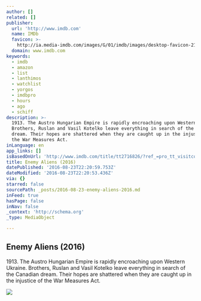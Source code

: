 ```yaml
---
author: []
related: []
publisher:
  url: 'http://www.imdb.com'
  name: IMDb
  favicon: >-
    http://ia.media-imdb.com/images/G/01/imdb/images/desktop-favicon-2165806970._CB282919592_.ico
  domain: www.imdb.com
keywords:
  - imdb
  - amazon
  - list
  - lanthimos
  - watchlist
  - yorgos
  - imdbpro
  - hours
  - ago
  - schiff
description: >-
  1913. The Austro Hungarian Empire is rapidly encroaching upon Western Ukraine.
  Brothers, Ruslan and Vasil Kotelko leave everything in search of the Canadian
  dream. Their hopes are shattered when they are caught up in the injustice of
  the War Measures Act.
inLanguage: en
app_links: []
isBasedOnUrl: 'http://www.imdb.com/title/tt2716826/?ref_=pro_tt_visitcons'
title: Enemy Aliens (2016)
datePublished: '2016-08-23T22:20:59.753Z'
dateModified: '2016-08-23T22:20:53.436Z'
via: {}
starred: false
sourcePath: _posts/2016-08-23-enemy-aliens-2016.md
inFeed: true
hasPage: false
inNav: false
_context: 'http://schema.org'
_type: MediaObject

---
```

<article style=""><h1>Enemy Aliens (2016)</h1><p>1913. The Austro Hungarian Empire is rapidly encroaching upon Western Ukraine. Brothers, Ruslan and Vasil Kotelko leave everything in search of the Canadian dream. Their hopes are shattered when they are caught up in the injustice of the War Measures Act.</p><img src="http://ia.media-imdb.com/images/M/MV5BMjE3MTQxMTIyM15BMl5BanBnXkFtZTcwMDA2NjYxOQ@@._V1_UY1200_CR109,0,630,1200_AL_.jpg" /></article>